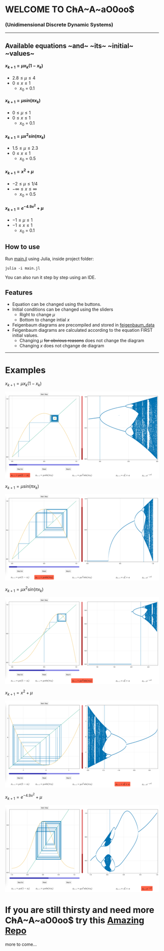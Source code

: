 # WELCOME TO C~~h~~A~A~aO$0$oo$
### (Unidimensional Discrete Dynamic Systems)

---

## Available equations ~and~ ~its~ ~initial~ ~values~

#### $x_{k+1} = \mu x_k (1 - x_k)$
-	$2.8 \le \mu \le 4$
-	$0 \le x \le 1$
	-	$x_0$ = $0.1$
#### $x_{k+1} = \mu sin (\pi x_k)$
-	$0 \le \mu \le 1$
-	$0 \le x \le 1$
	-	$x_0$ = $0.1$
#### $x_{k+1} = \mu x^2sin (\pi x_k)$
-	$1.5 \le \mu \le 2.3$
-	$0 \le x \le 1$
	-	$x_0$ = $0.5$
#### $x_{k+1} = x^2 + \mu$
-	$-2 \le \mu \le 1/4$
-	$-\infty \le x \le \infty$
	-	$x_0$ = $0.5$
#### $x_{k+1} = e^{-4.9 x^2} + \mu$
-	$-1 \le \mu \le 1$
-	$-1 \le x \le 1$
	-	$x_0$ = $0.1$

## How to use

Run [main.jl](UnidimensionalDiscreteDynamicSystem/main.jl) using Julia, inside project folder:
```
julia -i main.jl
```
You can also run it step by step using an IDE.

## Features

-	Equation can be changed using the buttons.
-	Initial conditions can be changed using the sliders
	-	Right to change $\mu$
	-	Bottom to change intial $x$
-	Feigenbaum diagrams are precompiled and stored in [feigenbaum_data](UnidimensionalDiscreteDynamicSystem/feigenbaum_data/)
-	Feigenbaum diagrams are calculated according to the equation FIRST initial values.
	-	Changing $\mu$ ~~for obvious reasons~~ does not change the diagram
	-	Changing $x$ does not chgange de diagram

---

# Examples

$x_{k+1} = \mu x_k (1 - x_k)$

![alt text](UnidimensionalDiscreteDynamicSystem/renders/ec1.png)

$x_{k+1} = \mu sin (\pi x_k)$

![alt text](UnidimensionalDiscreteDynamicSystem/renders/ec2.png)

$x_{k+1} = \mu x^2sin (\pi x_k)$

![alt text](UnidimensionalDiscreteDynamicSystem/renders/ec3.png)

$x_{k+1} = x^2 + \mu$

![alt text](UnidimensionalDiscreteDynamicSystem/renders/ec4.png)

$x_{k+1} = e^{-4.9 x^2} + \mu$

![alt text](UnidimensionalDiscreteDynamicSystem/renders/ec5.png)

# If you are still thirsty and need more C~~h~~A~A~aO$0$oo$ try this [Amazing Repo](www.github.com/dVaGaymer/fract-ol)

more to come...
